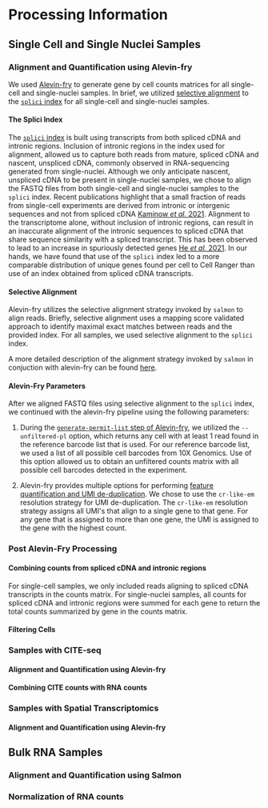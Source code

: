 # Processing Information

## Single Cell and Single Nuclei Samples

### Alignment and Quantification using Alevin-fry

We used [Alevin-fry](https://alevin-fry.readthedocs.io/en/latest/) to generate gene by cell counts matrices for all single-cell and single-nuclei samples.
In brief, we utilized [selective alignment](#selective-alignment) to the [`splici` index](#the-splici-index) for all single-cell and single-nuclei samples. 

#### The Splici Index

The [`splici` index](https://combine-lab.github.io/alevin-fry-tutorials/2021/improving-txome-specificity/) is built using transcripts from both spliced cDNA and intronic regions.
Inclusion of intronic regions in the index used for alignment, allowed us to capture both reads from mature, spliced cDNA and nascent, unspliced cDNA, commonly observed in RNA-sequencing generated from single-nuclei. 
Although we only anticipate nascent, unspliced cDNA to be present in single-nuclei samples, we chose to align the FASTQ files from both single-cell and single-nuclei samples to the `splici` index.
Recent publications highlight that a small fraction of reads from single-cell experiments are derived from intronic or intergenic sequences and not from spliced cDNA [Kaminow _et al._ 2021](https://www.biorxiv.org/content/10.1101/2021.05.05.442755v1.full#sec-5).
Alignment to the transcriptome alone, without inclusion of intronic regions, can result in an inaccurate alignment of the intronic sequences to spliced cDNA that share sequence similarity with a spliced transcript. 
This has been observed to lead to an increase in spuriously detected genes [He _et al._ 2021](https://www.biorxiv.org/content/10.1101/2021.06.29.450377v1.full.pdf).
In our hands, we have found that use of the `splici` index led to a more comparable distribution of unique genes found per cell to Cell Ranger than use of an index obtained from spliced cDNA transcripts. 

#### Selective Alignment

Alevin-fry utilizes the selective alignment strategy invoked by `salmon` to align reads. 
Briefly, selective alignment uses a mapping score validated approach to identify maximal exact matches between reads and the provided index. 
For all samples, we used selective alignment to the `splici` index. 

A more detailed description of the alignment strategy invoked by `salmon` in conjuction with alevin-fry can be found [here](https://genomebiology.biomedcentral.com/articles/10.1186/s13059-020-02151-8). 

#### Alevin-Fry Parameters 

After we aligned FASTQ files using selective alignment to the `splici` index, we continued with the alevin-fry pipeline using the following parameters: 

1. During the [`generate-permit-list` step of Alevin-fry](https://alevin-fry.readthedocs.io/en/latest/generate_permit_list.html), we utilized the `--unfiltered-pl` option, which returns any cell with at least 1 read found in the reference barcode list that is used. 
For our reference barcode list, we used a list of all possible cell barcodes from 10X Genomics.
Use of this option allowed us to obtain an unfiltered counts matrix with all possible cell barcodes detected in the experiment. 

2. Alevin-fry provides multiple options for performing [feature quantification and UMI de-duplication](https://alevin-fry.readthedocs.io/en/latest/quant.html). 
We chose to use the `cr-like-em` resolution strategy for UMI de-duplication. 
The `cr-like-em` resolution strategy assigns all UMI's that align to a single gene to that gene. 
For any gene that is assigned to more than one gene, the UMI is assigned to the gene with the highest count. 

### Post Alevin-Fry Processing

#### Combining counts from spliced cDNA and intronic regions

For single-cell samples, we only included reads aligning to spliced cDNA transcripts in the counts matrix. 
For single-nuclei samples, all counts for spliced cDNA and intronic regions were summed for each gene to return the total counts summarized by gene in the counts matrix. 

#### Filtering Cells

### Samples with CITE-seq

#### Alignment and Quantification using Alevin-fry

#### Combining CITE counts with RNA counts

### Samples with Spatial Transcriptomics

#### Alignment and Quantification using Alevin-fry

## Bulk RNA Samples

### Alignment and Quantification using Salmon

### Normalization of RNA counts